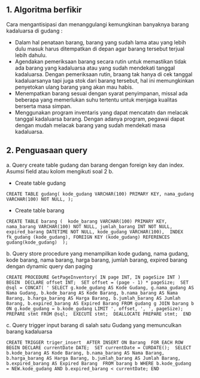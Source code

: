 ## 1.	Algoritma berfikir
Cara mengantisipasi dan menanggulangi kemungkinan banyaknya barang kadaluarsa di gudang :
- Dalam hal penataan barang, barang yang sudah lama atau yang lebih dulu masuk harus ditempatkan di depan agar barang tersebut terjual lebih dahulu.
- Agendakan pemeriksaan barang secara rutin untuk memastikan tidak ada barang yang kadaluarsa atau yang sudah mendekati tanggal kadaluarsa. Dengan pemeriksaan rutin, braang tak hanya di cek tanggal kadaluarsanya tapi juga stok dari barang tersebut, hal ini memungkinkan penyetokan ulang barang yang akan mau habis.
- Menempatkan barang sesuai dengan syarat penyimpanan, missal ada beberapa yang memerlukan suhu tertentu untuk menjaga kualitas berserta masa simpan.
- Menggunakan program inventaris yang dapat mencatatn dan melacak tanggal kadaluarsa barang. Dengan adanya program, pegawai dapat dengan mudah melacak barang yang sudah mendekati masa kadaluarsa.


## 2.	Penguasaan query

a.	Query create table gudang dan barang dengan foreign key dan index. Asumsi field atau kolom mengikuti soal 2 b.
- Create table gudang

``CREATE TABLE gudang(
	kode_gudang VARCHAR(100) PRIMARY KEY,
	nama_gudang VARCHAR(100) NOT NULL,
);``

- Create table barang

``CREATE TABLE barang ( 
kode_barang VARCHAR(100) PRIMARY KEY, 
nama_barang VARCHAR(100) NOT NULL,
jumlah_barang INT NOT NULL, 
expired_barang DATETIME NOT NULL,
kode_gudang VARCHAR(100), 
INDEX fk_gudang (kode_gudang), FOREIGN KEY (kode_gudang) REFERENCES gudang(kode_gudang) 
);``

b.	Query store procedure yang menampilkan kode gudang, nama gudang, kode barang, nama barang, harga barang, jumlah barang, expired barang dengan dynamic query dan paging

``CREATE PROCEDURE GetPageInventory(
IN page INT,
IN pageSize INT )
BEGIN 
DECLARE offset INT; 
SET offset = (page - 1) * pageSize; 
SET @sql = CONCAT(
' SELECT g.kode_gudang AS Kode Gudang, g.nama_gudang AS Nama Gudang, b.kode_barang AS Kode Barang, b.nama_barang AS Nama Barang, b.harga_barang AS Harga Barang, b.jumlah_barang AS Jumlah Barang, b.expired_barang AS Expired Barang FROM gudang g JOIN barang b ON g.kode_gudang = b.kode_gudang LIMIT ', offset, ', ', pageSize); 
PREPARE stmt FROM @sql; 
EXECUTE stmt; 
DEALLOCATE PREPARE stmt; 
END``

c.	Query trigger input barang di salah satu Gudang yang memunculkan barang kadaluarsa

``CREATE TRIGGER triger_insert 
AFTER INSERT ON Barang 
FOR EACH ROW 
BEGIN DECLARE currentDate DATE; 
SET currentDate = CURDATE(); 
SELECT b.kode_barang AS Kode Barang, b.nama_barang AS Nama Barang, b.harga_barang AS Harga Barang, b.jumlah_barang AS Jumlah Barang, b.expired_barang AS Expired Barang 
FROM barang b WHERE b.kode_gudang = NEW.kode_gudang AND b.expired_barang < currentDate;
END``

